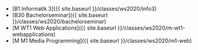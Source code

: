 * [B1 Informatik 3]({{ site.baseurl }}/classes/ws2020/info3)
* [B30 Bachelorseminar]({{ site.baseurl }}/classes/ws2020/bachelorseminar)
* [M WT1 Web Applications]({{ site.baseurl }}/classes/ws2020/m-wt1-webapplications)
* [M M1 Media Programming]({{ site.baseurl }}/classes/ws2020/m1-web)
